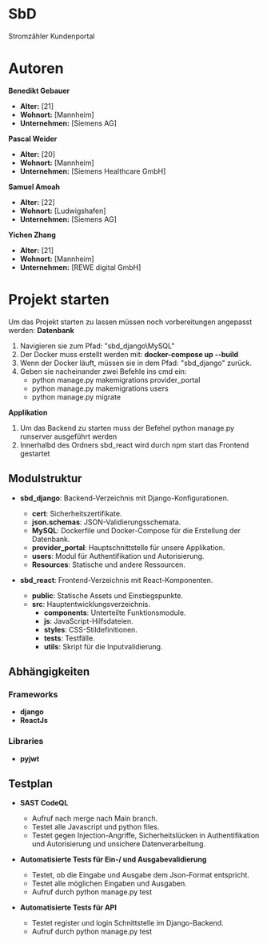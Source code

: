 # SbD

Stromzähler Kundenportal

# Autoren

**Benedikt Gebauer**

- **Alter:** [21]
- **Wohnort:** [Mannheim]
- **Unternehmen:** [Siemens AG]

**Pascal Weider**

- **Alter:** [20]
- **Wohnort:** [Mannheim]
- **Unternehmen:** [Siemens Healthcare GmbH]

**Samuel Amoah**

- **Alter:** [22]
- **Wohnort:** [Ludwigshafen]
- **Unternehmen:** [Siemens AG]

**Yichen Zhang**

- **Alter:** [21]
- **Wohnort:** [Mannheim]
- **Unternehmen:** [REWE digital GmbH]

# Projekt starten

Um das Projekt starten zu lassen müssen noch vorbereitungen angepasst werden:
**Datenbank**

1. Navigieren sie zum Pfad: "sbd_django\MySQL"
2. Der Docker muss erstellt werden mit: **docker-compose up --build**
3. Wenn der Docker läuft, müssen sie in dem Pfad: "sbd_django" zurück.
4. Geben sie nacheinander zwei Befehle ins cmd ein:
   - python manage.py makemigrations provider_portal
   - python manage.py makemigrations users
   - python manage.py migrate

**Applikation**

1. Um das Backend zu starten muss der Befehel python manage.py runserver ausgeführt werden
2. Innerhalbd des Ordners sbd_react wird durch npm start das Frontend gestartet

## Modulstruktur

- **sbd_django**: Backend-Verzeichnis mit Django-Konfigurationen.
  - **cert**: Sicherheitszertifikate.
  - **json.schemas**: JSON-Validierungsschemata.
  - **MySQL**: Dockerfile und Docker-Compose für die Erstellung der Datenbank.
  - **provider_portal**: Hauptschnittstelle für unsere Applikation.
  - **users**: Modul für Authentifikation und Autorisierung.
  - **Resources**: Statische und andere Ressourcen.

- **sbd_react**: Frontend-Verzeichnis mit React-Komponenten.
  - **public**: Statische Assets und Einstiegspunkte.
  - **src**: Hauptentwicklungsverzeichnis.
    - **components**: Unterteilte Funktionsmodule.
    - **js**: JavaScript-Hilfsdateien.
    - **styles**: CSS-Stildefinitionen.
    - **tests**: Testfälle.
    - **utils**: Skript für die Inputvalidierung.

## Abhängigkeiten

### Frameworks
- **django**
- **ReactJs**

### Libraries
- **pyjwt**

## Testplan

- **SAST CodeQL**
  - Aufruf nach merge nach Main branch.
  - Testet alle Javascript und python files.
  - Testet gegen Injection-Angriffe, Sicherheitslücken in Authentifikation und Autorisierung und unsichere Datenverarbeitung.

- **Automatisierte Tests für Ein-/ und Ausgabevalidierung**
  - Testet, ob die Eingabe und Ausgabe dem Json-Format entspricht.
  - Testet alle möglichen Eingaben und Ausgaben.
  - Aufruf durch python manage.py test

- **Automatisierte Tests für API**
  - Testet register und login Schnittstelle im Django-Backend.
  - Aufruf durch python manage.py test
